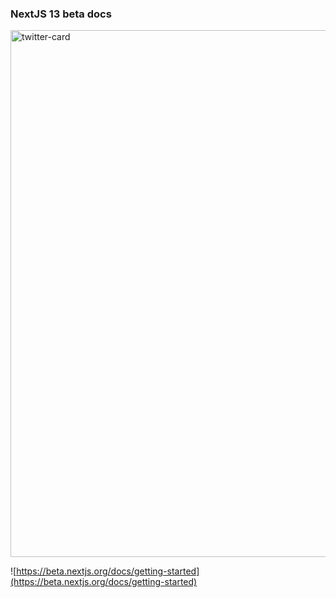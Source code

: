 

### NextJS 13 beta docs

<img width="843" alt="twitter-card" src="https://user-images.githubusercontent.com/69143207/233843820-140cd44f-0563-42e1-8084-b58a1fe59944.png">

![https://beta.nextjs.org/docs/getting-started](https://beta.nextjs.org/docs/getting-started)

